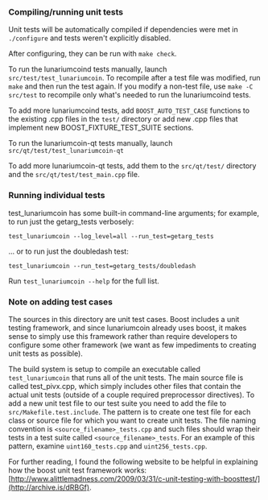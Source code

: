 ### Compiling/running unit tests

Unit tests will be automatically compiled if dependencies were met in `./configure`
and tests weren't explicitly disabled.

After configuring, they can be run with `make check`.

To run the lunariumcoind tests manually, launch `src/test/test_lunariumcoin`. To recompile
after a test file was modified, run `make` and then run the test again. If you
modify a non-test file, use `make -C src/test` to recompile only what's needed
to run the lunariumcoind tests.

To add more lunariumcoind tests, add `BOOST_AUTO_TEST_CASE` functions to the existing
.cpp files in the `test/` directory or add new .cpp files that
implement new BOOST_FIXTURE_TEST_SUITE sections.

To run the lunariumcoin-qt tests manually, launch `src/qt/test/test_lunariumcoin-qt`

To add more lunariumcoin-qt tests, add them to the `src/qt/test/` directory and
the `src/qt/test/test_main.cpp` file.

### Running individual tests

test_lunariumcoin has some built-in command-line arguments; for
example, to run just the getarg_tests verbosely:

    test_lunariumcoin --log_level=all --run_test=getarg_tests

... or to run just the doubledash test:

    test_lunariumcoin --run_test=getarg_tests/doubledash

Run `test_lunariumcoin --help` for the full list.

### Note on adding test cases

The sources in this directory are unit test cases.  Boost includes a
unit testing framework, and since lunariumcoin already uses boost, it makes
sense to simply use this framework rather than require developers to
configure some other framework (we want as few impediments to creating
unit tests as possible).

The build system is setup to compile an executable called `test_lunariumcoin`
that runs all of the unit tests.  The main source file is called
test_pivx.cpp, which simply includes other files that contain the
actual unit tests (outside of a couple required preprocessor
directives). To add a new unit test file to our test suite you need
to add the file to `src/Makefile.test.include`. The pattern is to
create one test file for each class or source file for which you want
to create unit tests.  The file naming convention is
`<source_filename>_tests.cpp` and such files should wrap their tests
in a test suite called `<source_filename>_tests`.  For an example of
this pattern, examine `uint160_tests.cpp` and `uint256_tests.cpp`.

For further reading, I found the following website to be helpful in
explaining how the boost unit test framework works:
[http://www.alittlemadness.com/2009/03/31/c-unit-testing-with-boosttest/](http://archive.is/dRBGf).
